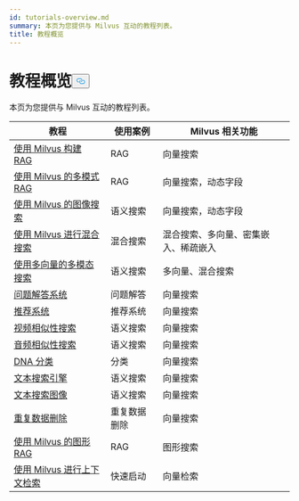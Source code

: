 ```yaml
---
id: tutorials-overview.md
summary: 本页为您提供与 Milvus 互动的教程列表。
title: 教程概览
---
```

<h1 id="Tutorials-Overview" class="common-anchor-header">教程概览<button data-href="#Tutorials-Overview" class="anchor-icon" translate="no">
      <svg translate="no"
        aria-hidden="true"
        focusable="false"
        height="20"
        version="1.1"
        viewBox="0 0 16 16"
        width="16"
      >
        <path
          fill="#0092E4"
          fill-rule="evenodd"
          d="M4 9h1v1H4c-1.5 0-3-1.69-3-3.5S2.55 3 4 3h4c1.45 0 3 1.69 3 3.5 0 1.41-.91 2.72-2 3.25V8.59c.58-.45 1-1.27 1-2.09C10 5.22 8.98 4 8 4H4c-.98 0-2 1.22-2 2.5S3 9 4 9zm9-3h-1v1h1c1 0 2 1.22 2 2.5S13.98 12 13 12H9c-.98 0-2-1.22-2-2.5 0-.83.42-1.64 1-2.09V6.25c-1.09.53-2 1.84-2 3.25C6 11.31 7.55 13 9 13h4c1.45 0 3-1.69 3-3.5S14.5 6 13 6z"
        ></path>
      </svg>
    </button></h1><p>本页为您提供与 Milvus 互动的教程列表。</p>
<table>
<thead>
<tr><th>教程</th><th>使用案例</th><th>Milvus 相关功能</th></tr>
</thead>
<tbody>
<tr><td><a href="/docs/zh/build-rag-with-milvus.md">使用 Milvus 构建 RAG</a></td><td>RAG</td><td>向量搜索</td></tr>
<tr><td><a href="/docs/zh/multimodal_rag_with_milvus.md">使用 Milvus 的多模式 RAG</a></td><td>RAG</td><td>向量搜索，动态字段</td></tr>
<tr><td><a href="/docs/zh/image_similarity_search.md">使用 Milvus 的图像搜索</a></td><td>语义搜索</td><td>向量搜索，动态字段</td></tr>
<tr><td><a href="/docs/zh/hybrid_search_with_milvus.md">使用 Milvus 进行混合搜索</a></td><td>混合搜索</td><td>混合搜索、多向量、密集嵌入、稀疏嵌入</td></tr>
<tr><td><a href="/docs/zh/multimodal_rag_with_milvus.md">使用多向量的多模态搜索</a></td><td>语义搜索</td><td>多向量、混合搜索</td></tr>
<tr><td><a href="/docs/zh/question_answering_system.md">问题解答系统</a></td><td>问题解答</td><td>向量搜索</td></tr>
<tr><td><a href="/docs/zh/recommendation_system.md">推荐系统</a></td><td>推荐系统</td><td>向量搜索</td></tr>
<tr><td><a href="/docs/zh/video_similarity_search.md">视频相似性搜索</a></td><td>语义搜索</td><td>向量搜索</td></tr>
<tr><td><a href="/docs/zh/audio_similarity_search.md">音频相似性搜索</a></td><td>语义搜索</td><td>向量搜索</td></tr>
<tr><td><a href="/docs/zh/dna_sequence_classification.md">DNA 分类</a></td><td>分类</td><td>向量搜索</td></tr>
<tr><td><a href="/docs/zh/text_search_engine.md">文本搜索引擎</a></td><td>语义搜索</td><td>向量搜索</td></tr>
<tr><td><a href="/docs/zh/text_image_search.md">文本搜索图像</a></td><td>语义搜索</td><td>向量搜索</td></tr>
<tr><td><a href="/docs/zh/image_deduplication_system.md">重复数据删除</a></td><td>重复数据删除</td><td>向量搜索</td></tr>
<tr><td><a href="/docs/zh/graph_rag_with_milvus.md">使用 Milvus 的图形 RAG</a></td><td>RAG</td><td>图形搜索</td></tr>
<tr><td><a href="/docs/zh/contextual_retrieval_with_milvus.md">使用 Milvus 进行上下文检索</a></td><td>快速启动</td><td>向量检索</td></tr>
</tbody>
</table>
